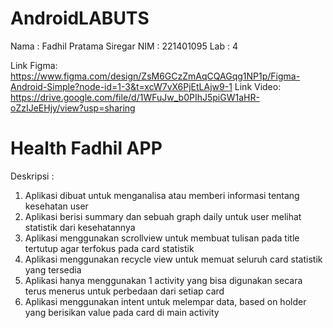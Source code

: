 ﻿# AndroidLABUTS
Nama : Fadhil Pratama Siregar
NIM  : 221401095
Lab  : 4

Link Figma:
https://www.figma.com/design/ZsM6GCzZmAqCQAGqg1NP1p/Figma-Android-Simple?node-id=1-3&t=xcW7vX6PjEtLAjw9-1
Link Video:
https://drive.google.com/file/d/1WFuJw_b0PIhJ5piGW1aHR-oZzIJeEHjy/view?usp=sharing

# Health Fadhil APP
Deskripsi :
1. Aplikasi dibuat untuk menganalisa atau memberi informasi tentang kesehatan user
2. Aplikasi berisi summary dan sebuah graph daily untuk user melihat statistik dari kesehatannya
3. Aplikasi menggunakan scrollview untuk membuat tulisan pada title tertutup agar terfokus pada card statistik
4. Aplikasi menggunakan recycle view untuk memuat seluruh card statistik yang tersedia
5. Aplikasi hanya menggunakan 1 activity yang bisa digunakan secara terus menerus untuk perbedaan dari setiap card
6. Aplikasi menggunakan intent untuk melempar data, based on holder yang berisikan value pada card di main activity

